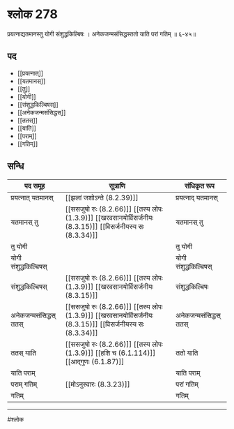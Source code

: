 # श्लोक 278

प्रयत्नाद्यतमानस्तु योगी संशुद्धकिल्बिषः ।
अनेकजन्मसंसिद्धस्ततो याति परां गतिम् ॥ ६-४५॥


## पद 

- [[प्रयत्नात्]]
- [[यतमानस्]]
- [[तु]]
- [[योगी]]
- [[संशुद्धकिल्बिषस्]]
- [[अनेकजन्मसंसिद्धस्]]
- [[ततस्]]
- [[याति]]
- [[पराम्]]
- [[गतिम्]]

## सन्धि

| पद समूह | सूत्राणि | संधिकृत रूप |
| ----- | ----- | ----- |
| प्रयत्नात् यतमानस् |  [[झलां जशोऽन्ते (8.2.39)]] | प्रयत्नाद् यतमानस् |
| यतमानस् तु |  [[ससजुषो रुः (8.2.66)]] [[तस्य लोपः (1.3.9)]] [[खरवसानयोर्विसर्जनीयः (8.3.15)]] [[विसर्जनीयस्य सः (8.3.34)]] | यतमानस् तु |
| तु योगी |  | तु योगी |
| योगी संशुद्धकिल्बिषस् |  | योगी संशुद्धकिल्बिषस् |
| संशुद्धकिल्बिषस् |  [[ससजुषो रुः (8.2.66)]] [[तस्य लोपः (1.3.9)]] [[खरवसानयोर्विसर्जनीयः (8.3.15)]] | संशुद्धकिल्बिषः |
| अनेकजन्मसंसिद्धस् ततस् |  [[ससजुषो रुः (8.2.66)]] [[तस्य लोपः (1.3.9)]] [[खरवसानयोर्विसर्जनीयः (8.3.15)]] [[विसर्जनीयस्य सः (8.3.34)]] | अनेकजन्मसंसिद्धस् ततस् |
| ततस् याति |  [[ससजुषो रुः (8.2.66)]] [[तस्य लोपः (1.3.9)]] [[हशि च (6.1.114)]] [[आद्गुणः (6.1.87)]] | ततो याति |
| याति पराम् |  | याति पराम् |
| पराम् गतिम् |  [[मोऽनुस्वारः (8.3.23)]] | परां गतिम् |
| गतिम् |  | गतिम् |


---

#श्लोक